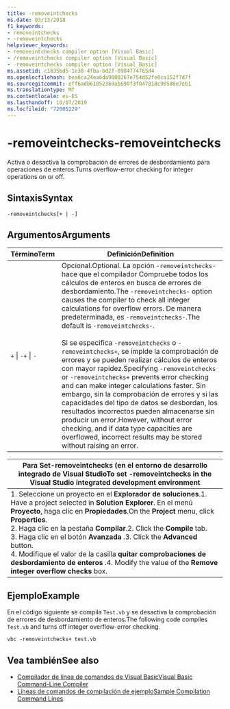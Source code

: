 ```yaml
---
title: -removeintchecks
ms.date: 03/13/2018
f1_keywords:
- removeintchecks
- -removeintchecks
helpviewer_keywords:
- removeintchecks compiler option [Visual Basic]
- /removeintchecks compiler option [Visual Basic]
- -removeintchecks compiler option [Visual Basic]
ms.assetid: c1835bd5-1e38-4fba-bd2f-6984774765d4
ms.openlocfilehash: bea6ca24ea6da9000267e754d52fe0ca152f7d7f
ms.sourcegitcommit: eff6adb61852369ab690f3f047818c90580e7eb1
ms.translationtype: MT
ms.contentlocale: es-ES
ms.lasthandoff: 10/07/2019
ms.locfileid: "72005229"
---
```

# <a name="-removeintchecks"></a><span data-ttu-id="770d9-102">-removeintchecks</span><span class="sxs-lookup"><span data-stu-id="770d9-102">-removeintchecks</span></span>
<span data-ttu-id="770d9-103">Activa o desactiva la comprobación de errores de desbordamiento para operaciones de enteros.</span><span class="sxs-lookup"><span data-stu-id="770d9-103">Turns overflow-error checking for integer operations on or off.</span></span>  
  
## <a name="syntax"></a><span data-ttu-id="770d9-104">Sintaxis</span><span class="sxs-lookup"><span data-stu-id="770d9-104">Syntax</span></span>  
  
```console  
-removeintchecks[+ | -]  
```  
  
## <a name="arguments"></a><span data-ttu-id="770d9-105">Argumentos</span><span class="sxs-lookup"><span data-stu-id="770d9-105">Arguments</span></span>  
  
|<span data-ttu-id="770d9-106">Término</span><span class="sxs-lookup"><span data-stu-id="770d9-106">Term</span></span>|<span data-ttu-id="770d9-107">Definición</span><span class="sxs-lookup"><span data-stu-id="770d9-107">Definition</span></span>|  
|---|---|  
|<span data-ttu-id="770d9-108">`+` &#124; `-`</span><span class="sxs-lookup"><span data-stu-id="770d9-108">`+` &#124; `-`</span></span>|<span data-ttu-id="770d9-109">Opcional.</span><span class="sxs-lookup"><span data-stu-id="770d9-109">Optional.</span></span> <span data-ttu-id="770d9-110">La opción `-removeintchecks-` hace que el compilador Compruebe todos los cálculos de enteros en busca de errores de desbordamiento.</span><span class="sxs-lookup"><span data-stu-id="770d9-110">The `-removeintchecks-` option causes the compiler to check all integer calculations for overflow errors.</span></span> <span data-ttu-id="770d9-111">De manera predeterminada, es `-removeintchecks-`.</span><span class="sxs-lookup"><span data-stu-id="770d9-111">The default is `-removeintchecks-`.</span></span><br /><br /> <span data-ttu-id="770d9-112">Si se especifica `-removeintchecks` o `-removeintchecks+`, se impide la comprobación de errores y se pueden realizar cálculos de enteros con mayor rapidez.</span><span class="sxs-lookup"><span data-stu-id="770d9-112">Specifying `-removeintchecks` or `-removeintchecks+` prevents error checking and can make integer calculations faster.</span></span> <span data-ttu-id="770d9-113">Sin embargo, sin la comprobación de errores y si las capacidades del tipo de datos se desbordan, los resultados incorrectos pueden almacenarse sin producir un error.</span><span class="sxs-lookup"><span data-stu-id="770d9-113">However, without error checking, and if data type capacities are overflowed, incorrect results may be stored without raising an error.</span></span>|  
  
|<span data-ttu-id="770d9-114">Para Set-removeintchecks (en el entorno de desarrollo integrado de Visual Studio</span><span class="sxs-lookup"><span data-stu-id="770d9-114">To set -removeintchecks in the Visual Studio integrated development environment</span></span>|  
|---|  
|<span data-ttu-id="770d9-115">1.  Seleccione un proyecto en el **Explorador de soluciones**.</span><span class="sxs-lookup"><span data-stu-id="770d9-115">1.  Have a project selected in **Solution Explorer**.</span></span> <span data-ttu-id="770d9-116">En el menú **Proyecto**, haga clic en **Propiedades**.</span><span class="sxs-lookup"><span data-stu-id="770d9-116">On the **Project** menu, click **Properties**.</span></span> <br /><span data-ttu-id="770d9-117">2.  Haga clic en la pestaña **Compilar**.</span><span class="sxs-lookup"><span data-stu-id="770d9-117">2.  Click the **Compile** tab.</span></span><br /><span data-ttu-id="770d9-118">3.  Haga clic en el botón **Avanzada** .</span><span class="sxs-lookup"><span data-stu-id="770d9-118">3.  Click the **Advanced** button.</span></span><br /><span data-ttu-id="770d9-119">4.  Modifique el valor de la casilla **quitar comprobaciones de desbordamiento de enteros** .</span><span class="sxs-lookup"><span data-stu-id="770d9-119">4.  Modify the value of the **Remove integer overflow checks** box.</span></span>|  
  
## <a name="example"></a><span data-ttu-id="770d9-120">Ejemplo</span><span class="sxs-lookup"><span data-stu-id="770d9-120">Example</span></span>  
 <span data-ttu-id="770d9-121">En el código siguiente se compila `Test.vb` y se desactiva la comprobación de errores de desbordamiento de enteros.</span><span class="sxs-lookup"><span data-stu-id="770d9-121">The following code compiles `Test.vb` and turns off integer overflow-error checking.</span></span>  
  
```console
vbc -removeintchecks+ test.vb  
```  
  
## <a name="see-also"></a><span data-ttu-id="770d9-122">Vea también</span><span class="sxs-lookup"><span data-stu-id="770d9-122">See also</span></span>

- [<span data-ttu-id="770d9-123">Compilador de línea de comandos de Visual Basic</span><span class="sxs-lookup"><span data-stu-id="770d9-123">Visual Basic Command-Line Compiler</span></span>](../../../visual-basic/reference/command-line-compiler/index.md)
- [<span data-ttu-id="770d9-124">Líneas de comandos de compilación de ejemplo</span><span class="sxs-lookup"><span data-stu-id="770d9-124">Sample Compilation Command Lines</span></span>](../../../visual-basic/reference/command-line-compiler/sample-compilation-command-lines.md)
